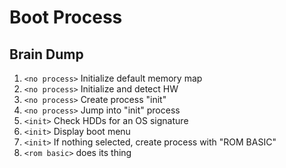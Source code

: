# Boot Process

## Brain Dump

1. `<no process>` Initialize default memory map
2. `<no process>` Initialize and detect HW
3. `<no process>` Create process "init"
4. `<no process>` Jump into "init" process
5. `<init>` Check HDDs for an OS signature
6. `<init>` Display boot menu
7. `<init>` If nothing selected, create process with "ROM BASIC"
8. `<rom basic>` does its thing